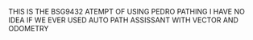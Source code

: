 THIS IS THE BSG9432 ATEMPT OF USING PEDRO PATHING
I HAVE NO IDEA IF WE EVER USED AUTO PATH ASSISSANT
WITH VECTOR AND ODOMETRY
